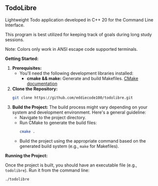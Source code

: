 ## TodoLibre

Lightweight Todo application developed in C++ 20 for the Command Line Interface. 

This program is best utilized for keeping track of goals during long study sessions. 

Note: Colors only work in ANSI escape code supported terminals.

**Getting Started:**

1. **Prerequisites:**
    * You'll need the following development libraries installed:
        * **cmake && make:** Generate and build Makefiles. [CMake documentation](https://cmake.org/documentation/)
2. **Clone the Repository:**
    ```bash
    git clone https://github.com/eddiecode100/todolibre.git
    ```
3. **Build the Project:**
   The build process might vary depending on your system and development environment. Here's a general guideline:
    * Navigate to the project directory.
    * Run CMake to generate the build files:
        ```bash
        cmake .
        ```
    * Build the project using the appropriate command based on the generated build system (e.g., `make` for Makefiles).

**Running the Project:**

Once the project is built, you should have an executable file (e.g., `todolibre`). Run it from the command line:

```bash
./todolibre
```
